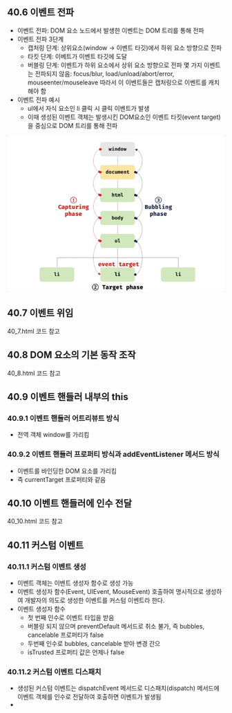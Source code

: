 ## 40.6 이벤트 전파

- 이벤트 전파: DOM 요소 노드에서 발생한 이벤트는 DOM 트리를 통해 전파
- 이벤트 전파 3단계
  - 캡처링 단계: 상위요소(window -> 이벤트 타깃)에서 하위 요소 방향으로 전파
  - 타킷 단계: 이베트가 이벤트 타깃에 도달
  - 버블링 단계: 이벤트가 하위 요소에서 상위 요소 방향으로 전파
    몇 가지 이벤트는 전파되지 않음: focus/blur, load/unload/abort/error, mouseenter/mouseleave
    따라서 이 이벤트들은 캡처링으로 이벤트를 캐치해야 함
- 이벤트 전파 예시
  - ul에서 자식 요소인 li 클릭 시 클릭 이벤트가 발생
  - 이때 생성된 이벤트 객체는 발생시킨 DOM요소인 이벤트 타킷(event target) 을 중심으로 DOM 트리를 통해 전파

![](./img/40-8.png)

## 40.7 이벤트 위임

40_7.html 코드 참고

## 40.8 DOM 요소의 기본 동작 조작

40_8.html 코드 참고

## 40.9 이벤트 핸들러 내부의 this

### 40.9.1 이벤트 핸들러 어트리뷰트 방식

- 전역 객체 window를 가리킴

### 40.9.2 이벤트 핸들러 프로퍼티 방식과 addEventListener 메서드 방식

- 이벤트를 바인딩한 DOM 요소를 가리킴
- 즉 currentTarget 프로퍼티와 같음

## 40.10 이벤트 핸들러에 인수 전달

40_10.html 코드 참고

## 40.11 커스텀 이벤트

### 40.11.1 커스텀 이벤트 생성

- 이벤트 객체는 이벤트 생성자 함수로 생성 가능
- 이벤트 생성자 함수(Event, UIEvent, MouseEvent) 호출하여 명시적으로 생성하여 개발자의 의도로 생성한 이벤트를 커스텀 이벤트라 한다.
- 이벤트 생성자 함수
  - 첫 번째 인수로 이벤트 타입을 받음
  - 버블링 되지 않으며 preventDefault 메서드로 취소 불가, 즉 bubbles, cancelable 프로퍼티가 false
  - 두번째 인수로 bubbles, cancelable 받아 변경 간으
  - isTrusted 프로퍼티 값은 언제나 false

### 40.11.2 커스텀 이벤트 디스패치

- 생성된 커스텀 이벤트는 dispatchEvent 메서드로 디스패치(dispatch) 메서드에 이벤트 객체를 인수로 전달하여 호출하면 이벤트가 발생됨
- 
